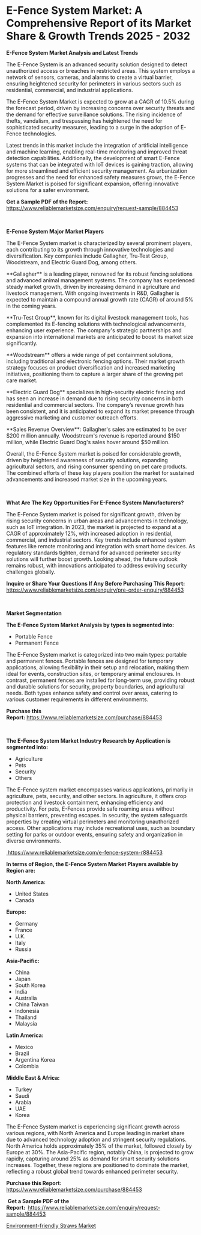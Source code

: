 <p><h1>E-Fence System Market: A Comprehensive Report of its Market Share & Growth Trends 2025 - 2032</h1></p><p><strong>E-Fence System Market Analysis and Latest Trends</strong></p>
<p><p>The E-Fence System is an advanced security solution designed to detect unauthorized access or breaches in restricted areas. This system employs a network of sensors, cameras, and alarms to create a virtual barrier, ensuring heightened security for perimeters in various sectors such as residential, commercial, and industrial applications. </p><p>The E-Fence System Market is expected to grow at a CAGR of 10.5% during the forecast period, driven by increasing concerns over security threats and the demand for effective surveillance solutions. The rising incidence of thefts, vandalism, and trespassing has heightened the need for sophisticated security measures, leading to a surge in the adoption of E-Fence technologies. </p><p>Latest trends in this market include the integration of artificial intelligence and machine learning, enabling real-time monitoring and improved threat detection capabilities. Additionally, the development of smart E-Fence systems that can be integrated with IoT devices is gaining traction, allowing for more streamlined and efficient security management. As urbanization progresses and the need for enhanced safety measures grows, the E-Fence System Market is poised for significant expansion, offering innovative solutions for a safer environment.</p></p>
<p><strong>Get a Sample PDF of the Report:&nbsp;</strong> <a href="https://www.reliablemarketsize.com/enquiry/request-sample/884453?utm_campaign=2892&utm_medium=2&utm_source=Github&utm_content=ia&utm_term=05042025&utm_id=e-fence-system">https://www.reliablemarketsize.com/enquiry/request-sample/884453</a></p>
<p>&nbsp;</p>
<p><strong>E-Fence System Major Market Players</strong></p>
<p><p>The E-Fence System market is characterized by several prominent players, each contributing to its growth through innovative technologies and diversification. Key companies include Gallagher, Tru-Test Group, Woodstream, and Electric Guard Dog, among others.</p><p>**Gallagher** is a leading player, renowned for its robust fencing solutions and advanced animal management systems. The company has experienced steady market growth, driven by increasing demand in agriculture and livestock management. With ongoing investments in R&D, Gallagher is expected to maintain a compound annual growth rate (CAGR) of around 5% in the coming years.</p><p>**Tru-Test Group**, known for its digital livestock management tools, has complemented its E-fencing solutions with technological advancements, enhancing user experience. The company's strategic partnerships and expansion into international markets are anticipated to boost its market size significantly.</p><p>**Woodstream** offers a wide range of pet containment solutions, including traditional and electronic fencing options. Their market growth strategy focuses on product diversification and increased marketing initiatives, positioning them to capture a larger share of the growing pet care market.</p><p>**Electric Guard Dog** specializes in high-security electric fencing and has seen an increase in demand due to rising security concerns in both residential and commercial sectors. The company’s revenue growth has been consistent, and it is anticipated to expand its market presence through aggressive marketing and customer outreach efforts.</p><p>**Sales Revenue Overview**: Gallagher's sales are estimated to be over $200 million annually. Woodstream's revenue is reported around $150 million, while Electric Guard Dog's sales hover around $50 million. </p><p>Overall, the E-Fence System market is poised for considerable growth, driven by heightened awareness of security solutions, expanding agricultural sectors, and rising consumer spending on pet care products. The combined efforts of these key players position the market for sustained advancements and increased market size in the upcoming years.</p></p>
<p>&nbsp;</p>
<p><strong>What Are The Key Opportunities For E-Fence System Manufacturers?</strong></p>
<p><p>The E-Fence System market is poised for significant growth, driven by rising security concerns in urban areas and advancements in technology, such as IoT integration. In 2023, the market is projected to expand at a CAGR of approximately 12%, with increased adoption in residential, commercial, and industrial sectors. Key trends include enhanced system features like remote monitoring and integration with smart home devices. As regulatory standards tighten, demand for advanced perimeter security solutions will further boost growth. Looking ahead, the future outlook remains robust, with innovations anticipated to address evolving security challenges globally.</p></p>
<p><strong>Inquire or Share Your Questions If Any Before Purchasing This Report:</strong> <a href="https://www.reliablemarketsize.com/enquiry/pre-order-enquiry/884453?utm_campaign=2892&utm_medium=2&utm_source=Github&utm_content=ia&utm_term=05042025&utm_id=e-fence-system">https://www.reliablemarketsize.com/enquiry/pre-order-enquiry/884453</a></p>
<p>&nbsp;</p>
<p><strong>Market Segmentation</strong></p>
<p><strong>The E-Fence System Market Analysis by types is segmented into:</strong></p>
<p><ul><li>Portable Fence</li><li>Permanent Fence</li></ul></p>
<p><p>The E-Fence System market is categorized into two main types: portable and permanent fences. Portable fences are designed for temporary applications, allowing flexibility in their setup and relocation, making them ideal for events, construction sites, or temporary animal enclosures. In contrast, permanent fences are installed for long-term use, providing robust and durable solutions for security, property boundaries, and agricultural needs. Both types enhance safety and control over areas, catering to various customer requirements in different environments.</p></p>
<p><strong>Purchase this Report:&nbsp;</strong><a href="https://www.reliablemarketsize.com/purchase/884453?utm_campaign=2892&utm_medium=2&utm_source=Github&utm_content=ia&utm_term=05042025&utm_id=e-fence-system">https://www.reliablemarketsize.com/purchase/884453</a></p>
<p>&nbsp;</p>
<p><strong>The E-Fence System Market Industry Research by Application is segmented into:</strong></p>
<p><ul><li>Agriculture</li><li>Pets</li><li>Security</li><li>Others</li></ul></p>
<p><p>The E-Fence system market encompasses various applications, primarily in agriculture, pets, security, and other sectors. In agriculture, it offers crop protection and livestock containment, enhancing efficiency and productivity. For pets, E-Fences provide safe roaming areas without physical barriers, preventing escapes. In security, the system safeguards properties by creating virtual perimeters and monitoring unauthorized access. Other applications may include recreational uses, such as boundary setting for parks or outdoor events, ensuring safety and organization in diverse environments.</p></p>
<p><a href="https://www.reliablemarketsize.com/e-fence-system-r884453?utm_campaign=2892&utm_medium=2&utm_source=Github&utm_content=ia&utm_term=05042025&utm_id=e-fence-system">&nbsp;https://www.reliablemarketsize.com/e-fence-system-r884453</a></p>
<p><strong>In terms of Region, the E-Fence System Market Players available by Region are:</strong></p>
<p>
    <p> <strong> North America: </strong>
        <ul>
            <li>United States</li>
            <li>Canada</li>
        </ul>
        </p> 
    <p> <strong> Europe: </strong>
        <ul>
            <li>Germany</li>
            <li>France</li>
            <li>U.K.</li>
            <li>Italy</li>
            <li>Russia</li>
        </ul>
        </p> 
    <p> <strong> Asia-Pacific: </strong>
        <ul>
            <li>China</li>
            <li>Japan</li>
            <li>South Korea</li>
            <li>India</li>
            <li>Australia</li>
            <li>China Taiwan</li>
            <li>Indonesia</li>
            <li>Thailand</li>
            <li>Malaysia</li>
        </ul>
        </p> 
    <p> <strong> Latin America: </strong>
        <ul>
            <li>Mexico</li>
            <li>Brazil</li>
            <li>Argentina Korea</li>
            <li>Colombia</li>
        </ul>
        </p> 
    <p> <strong> Middle East & Africa: </strong>
        <ul>
            <li>Turkey</li>
            <li>Saudi</li>
            <li>Arabia</li>
            <li>UAE</li>
            <li>Korea</li>
        </ul>
    </p>
    </p>
<p><p>The E-Fence System market is experiencing significant growth across various regions, with North America and Europe leading in market share due to advanced technology adoption and stringent security regulations. North America holds approximately 35% of the market, followed closely by Europe at 30%. The Asia-Pacific region, notably China, is projected to grow rapidly, capturing around 25% as demand for smart security solutions increases. Together, these regions are positioned to dominate the market, reflecting a robust global trend towards enhanced perimeter security.</p></p>
<p><strong>Purchase this Report: </strong><a href="https://www.reliablemarketsize.com/purchase/884453?utm_campaign=2892&utm_medium=2&utm_source=Github&utm_content=ia&utm_term=05042025&utm_id=e-fence-system">https://www.reliablemarketsize.com/purchase/884453</a></p>
<p>&nbsp;<strong>Get a Sample PDF of the Report:&nbsp;&nbsp;</strong><a href="https://www.reliablemarketsize.com/enquiry/request-sample/884453?utm_campaign=2892&utm_medium=2&utm_source=Github&utm_content=ia&utm_term=05042025&utm_id=e-fence-system">https://www.reliablemarketsize.com/enquiry/request-sample/884453</a></p>
<p><strong></strong></p>
<p><p><a href="https://github.com/shopovdjondo/Market-Research-Report-List-1/blob/main/environment-friendly-straws-market.md?utm_campaign=2892&utm_medium=2&utm_source=Github&utm_content=ia&utm_term=05042025&utm_id=e-fence-system">Environment-friendly Straws Market</a></p></p>